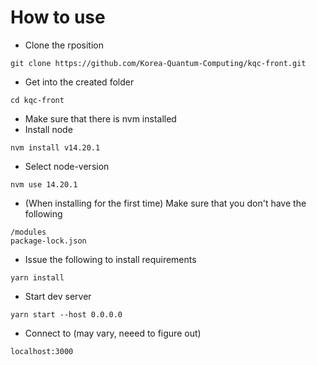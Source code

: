 # How to use

* Clone the rposition
```
git clone https://github.com/Korea-Quantum-Computing/kqc-front.git
```

* Get into the created folder
```
cd kqc-front
```

* Make sure that there is nvm installed
* Install node
```
nvm install v14.20.1
```
* Select node-version
```
nvm use 14.20.1
```
* (When installing for the first time) Make sure that you don't have the following
```
/modules
package-lock.json
```
* Issue the following to install requirements
```
yarn install
```

* Start dev server
```
yarn start --host 0.0.0.0
```

* Connect to (may vary, neeed to figure out)
```
localhost:3000
```